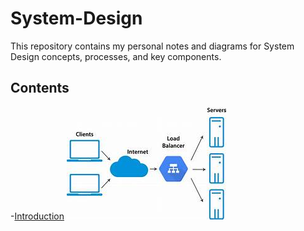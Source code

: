 # System-Design
This repository contains my personal notes and diagrams for System Design concepts, processes, and key components.
## Contents

-[Introduction](Intro.md)
![Key Components](key.png)







